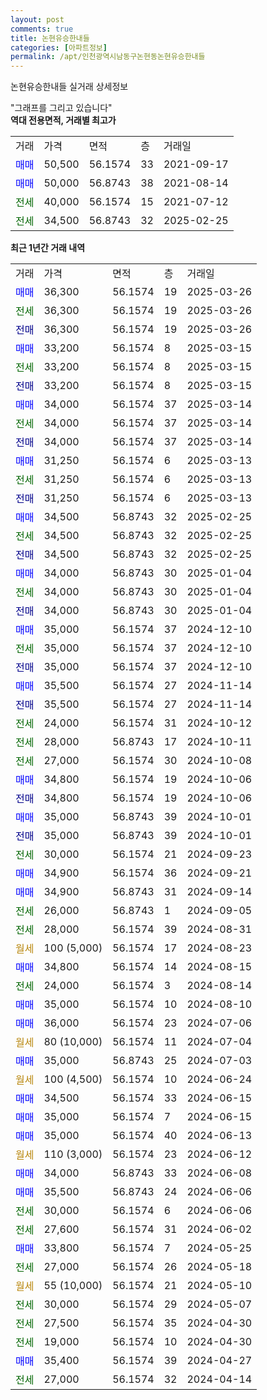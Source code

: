```yaml
---
layout: post
comments: true
title: 논현유승한내들
categories: [아파트정보]
permalink: /apt/인천광역시남동구논현동논현유승한내들
---
```


논현유승한내들 실거래 상세정보

<script type="text/javascript">
  google.charts.load('current', {'packages':['line', 'corechart']});
  google.charts.setOnLoadCallback(drawChart);

  function drawChart() {
    var data = new google.visualization.DataTable();
    data.addColumn('date', '거래일');
    data.addColumn('number', "매매");
    data.addColumn('number', "전세");
    data.addColumn('number', "전매");

    data.addRows([[new Date(Date.parse("2025-03-26")), 36300, null, null], [new Date(Date.parse("2025-03-26")), null, 36300, null], [new Date(Date.parse("2025-03-26")), null, null, 36300], [new Date(Date.parse("2025-03-15")), 33200, null, null], [new Date(Date.parse("2025-03-15")), null, 33200, null], [new Date(Date.parse("2025-03-15")), null, null, 33200], [new Date(Date.parse("2025-03-14")), 34000, null, null], [new Date(Date.parse("2025-03-14")), null, 34000, null], [new Date(Date.parse("2025-03-14")), null, null, 34000], [new Date(Date.parse("2025-03-13")), 31250, null, null], [new Date(Date.parse("2025-03-13")), null, 31250, null], [new Date(Date.parse("2025-03-13")), null, null, 31250], [new Date(Date.parse("2025-02-25")), 34500, null, null], [new Date(Date.parse("2025-02-25")), null, 34500, null], [new Date(Date.parse("2025-02-25")), null, null, 34500], [new Date(Date.parse("2025-01-04")), 34000, null, null], [new Date(Date.parse("2025-01-04")), null, 34000, null], [new Date(Date.parse("2025-01-04")), null, null, 34000], [new Date(Date.parse("2024-12-10")), 35000, null, null], [new Date(Date.parse("2024-12-10")), null, 35000, null], [new Date(Date.parse("2024-12-10")), null, null, 35000], [new Date(Date.parse("2024-11-14")), 35500, null, null], [new Date(Date.parse("2024-11-14")), null, null, 35500], [new Date(Date.parse("2024-10-12")), null, 24000, null], [new Date(Date.parse("2024-10-11")), null, 28000, null], [new Date(Date.parse("2024-10-08")), null, 27000, null], [new Date(Date.parse("2024-10-06")), 34800, null, null], [new Date(Date.parse("2024-10-06")), null, null, 34800], [new Date(Date.parse("2024-10-01")), 35000, null, null], [new Date(Date.parse("2024-10-01")), null, null, 35000], [new Date(Date.parse("2024-09-23")), null, 30000, null], [new Date(Date.parse("2024-09-21")), 34900, null, null], [new Date(Date.parse("2024-09-14")), 34900, null, null], [new Date(Date.parse("2024-09-05")), null, 26000, null], [new Date(Date.parse("2024-08-31")), null, 28000, null], [new Date(Date.parse("2024-08-23")), null, null, null], [new Date(Date.parse("2024-08-15")), 34800, null, null], [new Date(Date.parse("2024-08-14")), null, 24000, null], [new Date(Date.parse("2024-08-10")), 35000, null, null], [new Date(Date.parse("2024-07-06")), 36000, null, null], [new Date(Date.parse("2024-07-04")), null, null, null], [new Date(Date.parse("2024-07-03")), 35000, null, null], [new Date(Date.parse("2024-06-24")), null, null, null], [new Date(Date.parse("2024-06-15")), 34500, null, null], [new Date(Date.parse("2024-06-15")), 35000, null, null], [new Date(Date.parse("2024-06-13")), 35000, null, null], [new Date(Date.parse("2024-06-12")), null, null, null], [new Date(Date.parse("2024-06-08")), 34000, null, null], [new Date(Date.parse("2024-06-06")), 35500, null, null], [new Date(Date.parse("2024-06-06")), null, 30000, null], [new Date(Date.parse("2024-06-02")), null, 27600, null], [new Date(Date.parse("2024-05-25")), 33800, null, null], [new Date(Date.parse("2024-05-18")), null, 27000, null], [new Date(Date.parse("2024-05-10")), null, null, null], [new Date(Date.parse("2024-05-07")), null, 30000, null], [new Date(Date.parse("2024-04-30")), null, 27500, null], [new Date(Date.parse("2024-04-30")), null, 19000, null], [new Date(Date.parse("2024-04-27")), 35400, null, null], [new Date(Date.parse("2024-04-14")), null, 27000, null]]);

    var options = {
      hAxis: {
        format: 'yyyy/MM/dd'
      },    
      lineWidth: 0,
      pointsVisible: true,    
      title: '최근 1년간 유형별 실거래가 분포',
      legend: { position: 'bottom' }
    };

    var formatter = new google.visualization.NumberFormat({pattern:'###,###'} );
    formatter.format(data, 1);
    formatter.format(data, 2);
    
    setTimeout(function() {
        var chart = new google.visualization.LineChart(document.getElementById('columnchart_material'));
        chart.draw(data, (options));
        document.getElementById('loading').style.display = 'none';
    }, 200);
  }
</script>


<div id="loading" style="z-index:20; display: block; margin-left: 0px">"그래프를 그리고 있습니다"</div>
<div id="columnchart_material" style="width: 95%; margin-left: 0px; display: block"></div>
<!-- contents start -->
<b>역대 전용면적, 거래별 최고가</b>
<table class="sortable">
    <tr>
      <td>거래</td>
      <td>가격</td>
      <td>면적</td>
      <td>층</td>
      <td>거래일</td>
    </tr>
        <tr>
          <td><a style="color: blue">매매</a></td>
          <td>50,500</td>
          <td>56.1574</td>
          <td>33</td>
          <td>2021-09-17</td>
        </tr>            <tr>
          <td><a style="color: blue">매매</a></td>
          <td>50,000</td>
          <td>56.8743</td>
          <td>38</td>
          <td>2021-08-14</td>
        </tr>        
        <tr>
              <td><a style="color: darkgreen">전세</a></td>
              <td>40,000</td>
              <td>56.1574</td>
              <td>15</td>
              <td>2021-07-12</td>
            </tr>            <tr>
              <td><a style="color: darkgreen">전세</a></td>
              <td>34,500</td>
              <td>56.8743</td>
              <td>32</td>
              <td>2025-02-25</td>
            </tr>        
    
</table>

<b>최근 1년간 거래 내역</b>

<table class="sortable">
    <tr>
      <td>거래</td>
      <td>가격</td>
      <td>면적</td>
      <td>층</td>
      <td>거래일</td>
    </tr>
    <tr>
      <td><a style="color: blue">매매</a></td>
      <td>36,300</td>
      <td>56.1574</td>
      <td>19</td>
      <td>2025-03-26</td>
    </tr>          <tr>
      <td><a style="color: darkgreen">전세</a></td>
      <td>36,300</td>
      <td>56.1574</td>
      <td>19</td>
      <td>2025-03-26</td>
    </tr>          <tr>
      <td><a style="color: darkblue">전매</a></td>
      <td>36,300</td>
      <td>56.1574</td>
      <td>19</td>
      <td>2025-03-26</td>
    </tr>          <tr>
      <td><a style="color: blue">매매</a></td>
      <td>33,200</td>
      <td>56.1574</td>
      <td>8</td>
      <td>2025-03-15</td>
    </tr>          <tr>
      <td><a style="color: darkgreen">전세</a></td>
      <td>33,200</td>
      <td>56.1574</td>
      <td>8</td>
      <td>2025-03-15</td>
    </tr>          <tr>
      <td><a style="color: darkblue">전매</a></td>
      <td>33,200</td>
      <td>56.1574</td>
      <td>8</td>
      <td>2025-03-15</td>
    </tr>          <tr>
      <td><a style="color: blue">매매</a></td>
      <td>34,000</td>
      <td>56.1574</td>
      <td>37</td>
      <td>2025-03-14</td>
    </tr>          <tr>
      <td><a style="color: darkgreen">전세</a></td>
      <td>34,000</td>
      <td>56.1574</td>
      <td>37</td>
      <td>2025-03-14</td>
    </tr>          <tr>
      <td><a style="color: darkblue">전매</a></td>
      <td>34,000</td>
      <td>56.1574</td>
      <td>37</td>
      <td>2025-03-14</td>
    </tr>          <tr>
      <td><a style="color: blue">매매</a></td>
      <td>31,250</td>
      <td>56.1574</td>
      <td>6</td>
      <td>2025-03-13</td>
    </tr>          <tr>
      <td><a style="color: darkgreen">전세</a></td>
      <td>31,250</td>
      <td>56.1574</td>
      <td>6</td>
      <td>2025-03-13</td>
    </tr>          <tr>
      <td><a style="color: darkblue">전매</a></td>
      <td>31,250</td>
      <td>56.1574</td>
      <td>6</td>
      <td>2025-03-13</td>
    </tr>          <tr>
      <td><a style="color: blue">매매</a></td>
      <td>34,500</td>
      <td>56.8743</td>
      <td>32</td>
      <td>2025-02-25</td>
    </tr>          <tr>
      <td><a style="color: darkgreen">전세</a></td>
      <td>34,500</td>
      <td>56.8743</td>
      <td>32</td>
      <td>2025-02-25</td>
    </tr>          <tr>
      <td><a style="color: darkblue">전매</a></td>
      <td>34,500</td>
      <td>56.8743</td>
      <td>32</td>
      <td>2025-02-25</td>
    </tr>          <tr>
      <td><a style="color: blue">매매</a></td>
      <td>34,000</td>
      <td>56.8743</td>
      <td>30</td>
      <td>2025-01-04</td>
    </tr>          <tr>
      <td><a style="color: darkgreen">전세</a></td>
      <td>34,000</td>
      <td>56.8743</td>
      <td>30</td>
      <td>2025-01-04</td>
    </tr>          <tr>
      <td><a style="color: darkblue">전매</a></td>
      <td>34,000</td>
      <td>56.8743</td>
      <td>30</td>
      <td>2025-01-04</td>
    </tr>          <tr>
      <td><a style="color: blue">매매</a></td>
      <td>35,000</td>
      <td>56.1574</td>
      <td>37</td>
      <td>2024-12-10</td>
    </tr>          <tr>
      <td><a style="color: darkgreen">전세</a></td>
      <td>35,000</td>
      <td>56.1574</td>
      <td>37</td>
      <td>2024-12-10</td>
    </tr>          <tr>
      <td><a style="color: darkblue">전매</a></td>
      <td>35,000</td>
      <td>56.1574</td>
      <td>37</td>
      <td>2024-12-10</td>
    </tr>          <tr>
      <td><a style="color: blue">매매</a></td>
      <td>35,500</td>
      <td>56.1574</td>
      <td>27</td>
      <td>2024-11-14</td>
    </tr>          <tr>
      <td><a style="color: darkblue">전매</a></td>
      <td>35,500</td>
      <td>56.1574</td>
      <td>27</td>
      <td>2024-11-14</td>
    </tr>          <tr>
      <td><a style="color: darkgreen">전세</a></td>
      <td>24,000</td>
      <td>56.1574</td>
      <td>31</td>
      <td>2024-10-12</td>
    </tr>          <tr>
      <td><a style="color: darkgreen">전세</a></td>
      <td>28,000</td>
      <td>56.8743</td>
      <td>17</td>
      <td>2024-10-11</td>
    </tr>          <tr>
      <td><a style="color: darkgreen">전세</a></td>
      <td>27,000</td>
      <td>56.1574</td>
      <td>30</td>
      <td>2024-10-08</td>
    </tr>          <tr>
      <td><a style="color: blue">매매</a></td>
      <td>34,800</td>
      <td>56.1574</td>
      <td>19</td>
      <td>2024-10-06</td>
    </tr>          <tr>
      <td><a style="color: darkblue">전매</a></td>
      <td>34,800</td>
      <td>56.1574</td>
      <td>19</td>
      <td>2024-10-06</td>
    </tr>          <tr>
      <td><a style="color: blue">매매</a></td>
      <td>35,000</td>
      <td>56.8743</td>
      <td>39</td>
      <td>2024-10-01</td>
    </tr>          <tr>
      <td><a style="color: darkblue">전매</a></td>
      <td>35,000</td>
      <td>56.8743</td>
      <td>39</td>
      <td>2024-10-01</td>
    </tr>          <tr>
      <td><a style="color: darkgreen">전세</a></td>
      <td>30,000</td>
      <td>56.1574</td>
      <td>21</td>
      <td>2024-09-23</td>
    </tr>          <tr>
      <td><a style="color: blue">매매</a></td>
      <td>34,900</td>
      <td>56.1574</td>
      <td>36</td>
      <td>2024-09-21</td>
    </tr>          <tr>
      <td><a style="color: blue">매매</a></td>
      <td>34,900</td>
      <td>56.8743</td>
      <td>31</td>
      <td>2024-09-14</td>
    </tr>          <tr>
      <td><a style="color: darkgreen">전세</a></td>
      <td>26,000</td>
      <td>56.8743</td>
      <td>1</td>
      <td>2024-09-05</td>
    </tr>          <tr>
      <td><a style="color: darkgreen">전세</a></td>
      <td>28,000</td>
      <td>56.1574</td>
      <td>39</td>
      <td>2024-08-31</td>
    </tr>          <tr>
      <td><a style="color: darkgoldenrod">월세</a></td>
      <td>100 (5,000)</td>
      <td>56.1574</td>
      <td>17</td>
      <td>2024-08-23</td>
    </tr>          <tr>
      <td><a style="color: blue">매매</a></td>
      <td>34,800</td>
      <td>56.1574</td>
      <td>14</td>
      <td>2024-08-15</td>
    </tr>          <tr>
      <td><a style="color: darkgreen">전세</a></td>
      <td>24,000</td>
      <td>56.1574</td>
      <td>3</td>
      <td>2024-08-14</td>
    </tr>          <tr>
      <td><a style="color: blue">매매</a></td>
      <td>35,000</td>
      <td>56.1574</td>
      <td>10</td>
      <td>2024-08-10</td>
    </tr>          <tr>
      <td><a style="color: blue">매매</a></td>
      <td>36,000</td>
      <td>56.1574</td>
      <td>23</td>
      <td>2024-07-06</td>
    </tr>          <tr>
      <td><a style="color: darkgoldenrod">월세</a></td>
      <td>80 (10,000)</td>
      <td>56.1574</td>
      <td>11</td>
      <td>2024-07-04</td>
    </tr>          <tr>
      <td><a style="color: blue">매매</a></td>
      <td>35,000</td>
      <td>56.8743</td>
      <td>25</td>
      <td>2024-07-03</td>
    </tr>          <tr>
      <td><a style="color: darkgoldenrod">월세</a></td>
      <td>100 (4,500)</td>
      <td>56.1574</td>
      <td>10</td>
      <td>2024-06-24</td>
    </tr>          <tr>
      <td><a style="color: blue">매매</a></td>
      <td>34,500</td>
      <td>56.1574</td>
      <td>33</td>
      <td>2024-06-15</td>
    </tr>          <tr>
      <td><a style="color: blue">매매</a></td>
      <td>35,000</td>
      <td>56.1574</td>
      <td>7</td>
      <td>2024-06-15</td>
    </tr>          <tr>
      <td><a style="color: blue">매매</a></td>
      <td>35,000</td>
      <td>56.1574</td>
      <td>40</td>
      <td>2024-06-13</td>
    </tr>          <tr>
      <td><a style="color: darkgoldenrod">월세</a></td>
      <td>110 (3,000)</td>
      <td>56.1574</td>
      <td>23</td>
      <td>2024-06-12</td>
    </tr>          <tr>
      <td><a style="color: blue">매매</a></td>
      <td>34,000</td>
      <td>56.8743</td>
      <td>33</td>
      <td>2024-06-08</td>
    </tr>          <tr>
      <td><a style="color: blue">매매</a></td>
      <td>35,500</td>
      <td>56.8743</td>
      <td>24</td>
      <td>2024-06-06</td>
    </tr>          <tr>
      <td><a style="color: darkgreen">전세</a></td>
      <td>30,000</td>
      <td>56.1574</td>
      <td>6</td>
      <td>2024-06-06</td>
    </tr>          <tr>
      <td><a style="color: darkgreen">전세</a></td>
      <td>27,600</td>
      <td>56.1574</td>
      <td>31</td>
      <td>2024-06-02</td>
    </tr>          <tr>
      <td><a style="color: blue">매매</a></td>
      <td>33,800</td>
      <td>56.1574</td>
      <td>7</td>
      <td>2024-05-25</td>
    </tr>          <tr>
      <td><a style="color: darkgreen">전세</a></td>
      <td>27,000</td>
      <td>56.1574</td>
      <td>26</td>
      <td>2024-05-18</td>
    </tr>          <tr>
      <td><a style="color: darkgoldenrod">월세</a></td>
      <td>55 (10,000)</td>
      <td>56.1574</td>
      <td>21</td>
      <td>2024-05-10</td>
    </tr>          <tr>
      <td><a style="color: darkgreen">전세</a></td>
      <td>30,000</td>
      <td>56.1574</td>
      <td>29</td>
      <td>2024-05-07</td>
    </tr>          <tr>
      <td><a style="color: darkgreen">전세</a></td>
      <td>27,500</td>
      <td>56.1574</td>
      <td>35</td>
      <td>2024-04-30</td>
    </tr>          <tr>
      <td><a style="color: darkgreen">전세</a></td>
      <td>19,000</td>
      <td>56.1574</td>
      <td>10</td>
      <td>2024-04-30</td>
    </tr>          <tr>
      <td><a style="color: blue">매매</a></td>
      <td>35,400</td>
      <td>56.1574</td>
      <td>39</td>
      <td>2024-04-27</td>
    </tr>          <tr>
      <td><a style="color: darkgreen">전세</a></td>
      <td>27,000</td>
      <td>56.1574</td>
      <td>32</td>
      <td>2024-04-14</td>
    </tr>      </table>
<!-- contents end -->    

